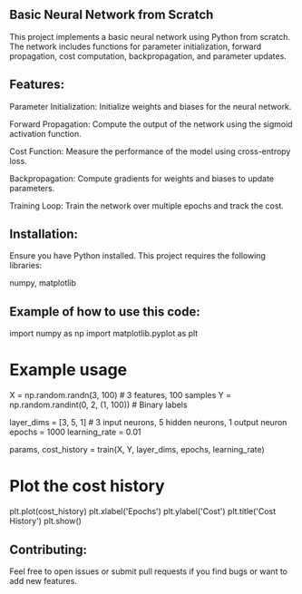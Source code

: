 Basic Neural Network from Scratch
----------------------------------
This project implements a basic neural network using Python from scratch. The network includes functions for parameter initialization, forward propagation, cost computation, backpropagation, and parameter updates.

Features:
---------
Parameter Initialization: Initialize weights and biases for the neural network.

Forward Propagation: Compute the output of the network using the sigmoid activation function.

Cost Function: Measure the performance of the model using cross-entropy loss.

Backpropagation: Compute gradients for weights and biases to update parameters.

Training Loop: Train the network over multiple epochs and track the cost.

Installation:
--------------
Ensure you have Python installed. This project requires the following libraries:

numpy,
matplotlib

Example of how to use this code:
-------------------------------
import numpy as np
import matplotlib.pyplot as plt

# Example usage
X = np.random.randn(3, 100)  # 3 features, 100 samples
Y = np.random.randint(0, 2, (1, 100))  # Binary labels

layer_dims = [3, 5, 1]  # 3 input neurons, 5 hidden neurons, 1 output neuron
epochs = 1000
learning_rate = 0.01

params, cost_history = train(X, Y, layer_dims, epochs, learning_rate)

# Plot the cost history
plt.plot(cost_history)
plt.xlabel('Epochs')
plt.ylabel('Cost')
plt.title('Cost History')
plt.show()

Contributing:
--------------
Feel free to open issues or submit pull requests if you find bugs or want to add new features.

